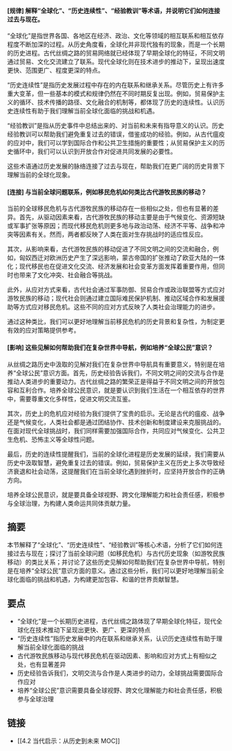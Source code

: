 #### [规律] 解释“全球化”、“历史连续性”、“经验教训”等术语，并说明它们如何连接过去与现在。

“全球化”是指世界各国、各地区在经济、政治、文化等领域的相互联系和相互依存程度不断加深的过程。从历史角度看，全球化并非现代独有的现象，而是一个长期的历史进程。古代丝绸之路的贸易网络就已经体现了早期全球化的特征，不同文明通过贸易、文化交流建立了联系。现代全球化则在技术进步的推动下，呈现出速度更快、范围更广、程度更深的特点。

“历史连续性”是指历史发展过程中存在的内在联系和继承关系。尽管历史上有许多重大变革，但一些基本的模式和规律仍然在不同时期反复出现。例如，贸易保护主义的循环、技术传播的路径、文化融合的机制等，都体现了历史的连续性。认识历史连续性有助于我们理解当前全球化面临的挑战和机遇。

“经验教训”是指从历史事件中总结出来的、对当前和未来有指导意义的认识。历史经验教训可以帮助我们避免重复过去的错误，借鉴成功的经验。例如，从古代瘟疫的应对中，我们可以学到国际合作和公共卫生措施的重要性；从贸易保护主义的历史循环中，我们可以认识到开放合作对促进共同发展的必要性。

这些术语通过历史发展的脉络连接了过去与现在，帮助我们在更广阔的历史背景下理解当前的全球化现象。


#### [连接] 与当前全球问题联系，例如移民危机如何类比古代游牧民族的移动？

当前的全球移民危机与古代游牧民族的移动存在一些相似之处，但也有显著的差异。首先，从驱动因素来看，古代游牧民族的移动主要是由于气候变化、资源短缺或军事扩张等原因；而现代移民危机则更多地与政治动荡、经济不平等、战争和冲突等因素有关。然而，两者都反映了人类在面对生存挑战时的适应性反应。

其次，从影响来看，古代游牧民族的移动促进了不同文明之间的交流和融合，例如，匈奴西迁对欧洲历史产生了深远影响，蒙古帝国的扩张推动了欧亚大陆的一体化；现代移民也在促进文化交流、经济发展和社会变革方面发挥着重要作用，但同时也带来了文化冲突、社会融合等挑战。

此外，从应对方式来看，古代社会通过军事防御、贸易合作或政治联盟等方式应对游牧民族的移动；现代社会则通过建立国际难民保护机制、推动区域合作和发展援助等方式应对移民危机。这些不同的应对方式反映了人类社会治理能力的进步。

通过这种类比，我们可以更好地理解当前移民危机的历史背景和复杂性，为制定更有效的应对策略提供参考。


#### [影响] 这些见解如何帮助我们在复杂世界中导航，例如培养“全球公民”意识？

从丝绸之路历史中汲取的见解对我们在复杂世界中导航具有重要意义，特别是在培养“全球公民”意识方面。首先，历史经验告诉我们，不同文明之间的交流与合作是推动人类进步的重要动力。古代丝绸之路的繁荣正是得益于不同文明之间的开放包容和互利合作。培养全球公民意识，就是要认识到我们生活在一个相互依存的世界中，需要尊重文化多样性，促进文明交流互鉴。

其次，历史上的危机应对经验为我们提供了宝贵的启示。无论是古代的瘟疫、战争还是气候变化，人类社会都是通过团结协作、技术创新和制度建设来克服挑战的。在面对现代全球挑战时，我们同样需要加强国际合作，共同应对气候变化、公共卫生危机、恐怖主义等全球性问题。

最后，历史的连续性提醒我们，当前的全球化进程是历史发展的延续，我们需要从历史中汲取智慧，避免重复过去的错误。例如，贸易保护主义在历史上多次导致经济衰退和社会动荡，这提醒我们在当前全球化遇到挫折时，应坚持开放合作的正确方向。

培养全球公民意识，就是要具备全球视野、跨文化理解能力和社会责任感，积极参与全球治理，为构建人类命运共同体贡献力量。


## 摘要

本节解释了“全球化”、“历史连续性”、“经验教训”等核心术语，分析了它们如何连接过去与现在；探讨了当前全球问题（如移民危机）与古代历史现象（如游牧民族移动）的类比关系；并讨论了这些历史见解如何帮助我们在复杂世界中导航，特别是在培养“全球公民”意识方面的意义。通过这些分析，我们可以更好地理解当前全球化面临的挑战和机遇，为构建更加包容、和谐的世界贡献智慧。


## 要点

- “全球化”是一个长期历史进程，古代丝绸之路体现了早期全球化特征，现代全球化在技术推动下呈现出更快、更广、更深的特点
- “历史连续性”指历史发展中的内在联系和继承关系，认识历史连续性有助于理解当前全球化面临的挑战
- 古代游牧民族移动与现代移民危机在驱动因素、影响和应对方式上有相似之处，也有显著差异
- 历史经验告诉我们，文明交流与合作是人类进步的动力，全球挑战需要国际合作应对
- 培养“全球公民”意识需要具备全球视野、跨文化理解能力和社会责任感，积极参与全球治理

## 链接

- [[4.2 当代启示：从历史到未来 MOC]]
